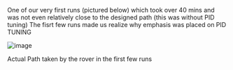 
One of our very first runs (pictured below) which took over 40 mins and was not even relatively close to the designed path (this was without PID tuning)
   The fisrt few runs made us realize why emphasis was placed on PID TUNING 

   ![image](https://github.com/Tomiwa2/MRE320_MarsRover/assets/49229168/7e4ed116-ca77-45e0-b6a7-fce212c6e7ac)



   

Actual Path taken by the rover in the first few runs
